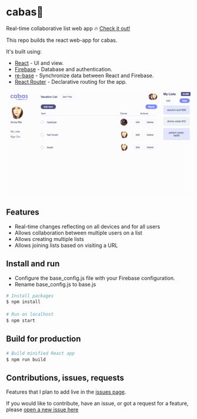 # cabas🎍
Real-time collaborative list web app 🔥
[Check it out!](https://cabas-a8b4a.firebaseapp.com/ "Official site")

This repo builds the react web-app for cabas. 

It's built using:

- [React](https://github.com/facebook/react) - UI and view.
- [Firebase](http://firebase.com) - Database and authentication.
- [re-base](https://github.com/tylermcginnis/re-base) - Synchronize data between React and Firebase.
- [React Router](https://github.com/ReactTraining/react-router) - Declarative routing for the app.

![cabas demo](./src/images/cabas_gif.gif "cabas demo")

## Features
- Real-time changes reflecting on all devices and for all users
- Allows collaboration between multiple users on a list
- Allows creating multiple lists
- Allows joining lists based on visiting a URL

## Install and run
- Configure the base_config.js file with your Firebase configuration.
- Rename base_config.js to base.js
``` bash
# Install packages
$ npm install

# Run on localhost
$ npm start
```

## Build for production
``` bash
# Build minified React app
$ npm run build
```

## Contributions, issues, requests
Features that I plan to add live in the [issues page](https://github.com/annuhdo/cabas/issues).

If you would like to contribute, have an issue, or got a request for a feature, please [open a new issue here](https://github.com/annuhdo/cabas/issues/new)
